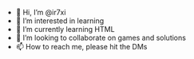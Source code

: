 - 👋 Hi, I’m @ir7xi
- 👀 I’m interested in learning
- 🌱 I’m currently learning HTML
- 💞️ I’m looking to collaborate on games and solutions
- 📫 How to reach me, please hit the DMs

<!---
ir7xi/ir7xi is a ✨ special ✨ repository because its `README.md` (this file) appears on your GitHub profile.
You can click the Preview link to take a look at your changes.
--->
